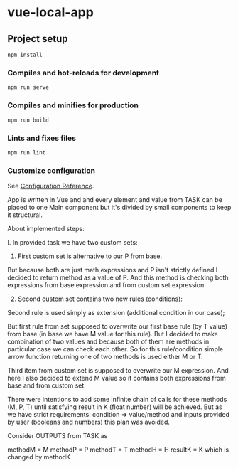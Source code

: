 # vue-local-app

## Project setup
```
npm install
```

### Compiles and hot-reloads for development
```
npm run serve
```

### Compiles and minifies for production
```
npm run build
```

### Lints and fixes files
```
npm run lint
```

### Customize configuration
See [Configuration Reference](https://cli.vuejs.org/config/).


App is written in Vue and and every element and value from TASK can be placed to one Main component but it's divided by small components to keep it structural.



About implemented steps:



I. In provided task we have two custom sets:

1. First custom set is alternative to our P from base. 

But because both are just math expressions and P isn't strictly defined 
I decided to return method as a value of P. And this method is checking both
expressions from base expression and from custom set expression.

2. Second custom set contains two new rules (conditions):

Second rule is used simply as extension (additional condition in our case);

But first rule from set supposed to overwrite our first base rule (by T value) from base (in base we have M value for this rule). But I decided to make combination of two values and because both of them are methods in particular case we can check each other. So for this rule/condition simple arrow function returning one of two methods is used either M or T.

Third item from custom set is supposed to overwrite our M expression. And here I also decided to extend M value so it contains both expressions from base and from custom set.

There were intentions to add some infinite chain of calls for these methods (M, P, T) until
satisfying result in K (float number) will be achieved. But as we have strict requirements:
condition => value/method and inputs provided by user (booleans and numbers) this plan was avoided.

Consider OUTPUTS from TASK as

methodM = M
methodP = P
methodT = T
methodH = H
resultK = K which is changed by methodK